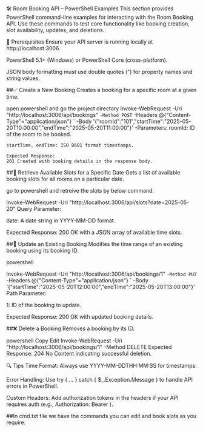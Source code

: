 
🛠 Room Booking API – PowerShell Examples
This section provides PowerShell command-line examples for interacting with the Room Booking API. Use these commands to test core functionality like booking creation, slot availability, updates, and deletions.

🔧 Prerequisites
Ensure your API server is running locally at http://localhost:3006.

PowerShell 5.1+ (Windows) or PowerShell Core (cross-platform).

JSON body formatting must use double quotes (") for property names and string values.

##✅ Create a New Booking
Creates a booking for a specific room at a given time.

open powershell and go the project directory
Invoke-WebRequest -Uri "http://localhost:3006/api/bookings" `
  -Method POST `
  -Headers @{"Content-Type"="application/json"} `
  -Body '{"roomId":"101","startTime":"2025-05-20T10:00:00","endTime":"2025-05-20T11:00:00"}'
  -Parameters:
    roomId: ID of the room to be booked.

    startTime, endTime: ISO 8601 format timestamps.

    Expected Response:
    201 Created with booking details in the response body.


##📅 Retrieve Available Slots for a Specific Date
  Gets a list of available booking slots for all rooms on a particular date.

  go to powershell and retreive the slots by below command.

  Invoke-WebRequest -Uri "http://localhost:3006/api/slots?date=2025-05-20"
  Query Parameter:

  date: A date string in YYYY-MM-DD format.

  Expected Response:
  200 OK with a JSON array of available time slots.

##🔄 Update an Existing Booking
  Modifies the time range of an existing booking using its booking ID.
  
  powershell

  Invoke-WebRequest -Uri "http://localhost:3006/api/bookings/1" `
    -Method PUT `
    -Headers @{"Content-Type"="application/json"} `
    -Body '{"startTime":"2025-05-20T12:00:00","endTime":"2025-05-20T13:00:00"}'
  Path Parameter:
  
  1: ID of the booking to update.
  
  Expected Response:
  200 OK with updated booking details.

##❌ Delete a Booking
  Removes a booking by its ID.
  
  powershell
  Copy
  Edit
  Invoke-WebRequest -Uri "http://localhost:3006/api/bookings/1" -Method DELETE
  Expected Response:
  204 No Content indicating successful deletion.
  
  🔍 Tips
  Time Format: Always use YYYY-MM-DDTHH:MM:SS for timestamps.
  
  Error Handling: Use try { ... } catch { $_.Exception.Message } to handle API errors in PowerShell.
  
  Custom Headers: Add authorization tokens in the headers if your API requires auth (e.g., Authorization: Bearer <token>).


##In cmd.txt file we have the commands you can edit and book slots as you require.

